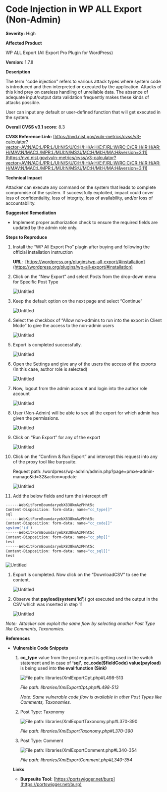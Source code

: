# Code Injection in WP ALL Export (Non-Admin)

**Severity:** High

**Affected Product**

WP ALL Export (All Export Pro Plugin for WordPress)

**Version:** 1.7.8

**Description**

The term "code injection" refers to various attack types where system code is introduced and then interpreted or executed by the application. Attacks of this kind prey on careless handling of unreliable data. The absence of adequate input/output data validation frequently makes these kinds of attacks possible.

User can input any default or user-defined function that will get executed in the system.

**Overall CVSS v3.1 score**: 8.3

**CVSS Reference Link:** [https://nvd.nist.gov/vuln-metrics/cvss/v3-calculator?vector=AV:N/AC:L/PR:L/UI:N/S:U/C:H/I:H/A:H/E:F/RL:W/RC:C/CR:H/IR:H/AR:H/MAV:N/MAC:L/MPR:L/MUI:N/MS:U/MC:H/MI:H/MA:H&version=3.11](https://nvd.nist.gov/vuln-metrics/cvss/v3-calculator?vector=AV:N/AC:L/PR:L/UI:N/S:U/C:H/I:H/A:H/E:F/RL:W/RC:C/CR:H/IR:H/AR:H/MAV:N/MAC:L/MPR:L/MUI:N/MS:U/MC:H/MI:H/MA:H&version=3.11)

**Technical Impact**

Attacker can execute any command on the system that leads to complete compromise of the system. If successfully exploited, impact could cover loss of confidentiality, loss of integrity, loss of availability, and/or loss of accountability.

**Suggested Remediation**

- Implement proper authorization check to ensure the required fields are updated by the admin role only.

**Steps to Reproduce**

1. Install the “WP All Export Pro” plugin after buying and following the official installation instruction
    
    **URL**:  [https://wordpress.org/plugins/wp-all-export/#installation](https://wordpress.org/plugins/wp-all-export/#installation)
    
2. Click on the “New Export” and select Posts from the drop-down menu for Specific Post Type
    
    ![Untitled](Code%20Injection%20in%20WP%20ALL%20Export%20(Non-Admin)%206a840667a0ae4665b640361ba024c55f/Untitled.png)
    
3. Keep the default option on the next page and select “Continue”
    
    ![Untitled](Code%20Injection%20in%20WP%20ALL%20Export%20(Non-Admin)%206a840667a0ae4665b640361ba024c55f/Untitled%201.png)
    
4. Select the checkbox of “Allow non-admins to run into the export in Client Mode” to give the access to the non-admin users
    
    ![Untitled](Code%20Injection%20in%20WP%20ALL%20Export%20(Non-Admin)%206a840667a0ae4665b640361ba024c55f/Untitled%202.png)
    
5. Export is completed successfully.
    
    ![Untitled](Code%20Injection%20in%20WP%20ALL%20Export%20(Non-Admin)%206a840667a0ae4665b640361ba024c55f/Untitled%203.png)
    
6. Open the Settings and give any of the users the access of the exports (In this case, author role is selected)
    
    ![Untitled](Code%20Injection%20in%20WP%20ALL%20Export%20(Non-Admin)%206a840667a0ae4665b640361ba024c55f/Untitled%204.png)
    
7. Now, logout from the admin account and login into the author role account
    
    ![Untitled](Code%20Injection%20in%20WP%20ALL%20Export%20(Non-Admin)%206a840667a0ae4665b640361ba024c55f/Untitled%205.png)
    
8. User (Non-Admin) will be able to see all the export for which admin has given the permissions.
    
    ![Untitled](Code%20Injection%20in%20WP%20ALL%20Export%20(Non-Admin)%206a840667a0ae4665b640361ba024c55f/Untitled%206.png)
    
9. Click on “Run Export” for any of the export
    
    ![Untitled](Code%20Injection%20in%20WP%20ALL%20Export%20(Non-Admin)%206a840667a0ae4665b640361ba024c55f/Untitled%207.png)
    
10. Click on the “Confirm & Run Export” and intercept this request into any of the proxy tool like burpsuite.
    
    Request path: /wordpress/wp-admin/admin.php?page=pmxe-admin-manage&id=32&action=update
    
    ![Untitled](Code%20Injection%20in%20WP%20ALL%20Export%20(Non-Admin)%206a840667a0ae4665b640361ba024c55f/Untitled%208.png)
    

11.  Add the below fields and turn the intercept off

```jsx
------WebKitFormBoundaryebX838kmAzPMht5c
Content-Disposition: form-data; name="cc_type[]"
sql
------WebKitFormBoundaryebX838kmAzPMht5c
Content-Disposition: form-data; name="cc_code[]"
system('id')
------WebKitFormBoundaryebX838kmAzPMht5c
Content-Disposition: form-data; name="cc_php[]"
test
------WebKitFormBoundaryebX838kmAzPMht5c
Content-Disposition: form-data; name="cc_sql[]"
test
```

![Untitled](Code%20Injection%20in%20WP%20ALL%20Export%20(Non-Admin)%206a840667a0ae4665b640361ba024c55f/Untitled%209.png)

1. Export is completed. Now click on the “DownloadCSV” to see the content.
    
    ![Untitled](Code%20Injection%20in%20WP%20ALL%20Export%20(Non-Admin)%206a840667a0ae4665b640361ba024c55f/Untitled%2010.png)
    
2. Observe that **payload(system(‘id’**)) got executed and the output in the CSV which was inserted in step 11
    
    ![Untitled](Code%20Injection%20in%20WP%20ALL%20Export%20(Non-Admin)%206a840667a0ae4665b640361ba024c55f/Untitled%2011.png)
    

*Note:  Attacker can exploit the same flow by selecting another Post Type like Comments, Taxonomies.*

**References**

- **Vulnerable Code Snippets**
    1. **cc_type** value from the post request is getting used in the switch statement and in case of **‘sql’**, **cc_code($fieldCode) value(payload)** is being used into **the eval function (Sink)**
        
        ![*File path: libraries/XmlExportCpt.php#L498-513*](Code%20Injection%20in%20WP%20ALL%20Export%20(Non-Admin)%206a840667a0ae4665b640361ba024c55f/Untitled%2012.png)
        
        *File path: libraries/XmlExportCpt.php#L498-513*
        
        *Note: Same vulnerable code flow is available in other Post Types like Comments, Taxonomies.*
        
    2. Post Type: Taxonomy
        
        ![*File path: libraries/XmlExportTaxonomy.php#L370-390*](Code%20Injection%20in%20WP%20ALL%20Export%20(Non-Admin)%206a840667a0ae4665b640361ba024c55f/Untitled%2013.png)
        
        *File path: libraries/XmlExportTaxonomy.php#L370-390*
        
    3. Post Type: Comment
        
        ![*File path: libraries/XmlExportComment.php#L340-354*](Code%20Injection%20in%20WP%20ALL%20Export%20(Non-Admin)%206a840667a0ae4665b640361ba024c55f/Untitled%2014.png)
        
        *File path: libraries/XmlExportComment.php#L340-354*
        
    
    **Links**
    
    - **Burpsuite Tool:** [https://portswigger.net/burp](https://portswigger.net/burp)